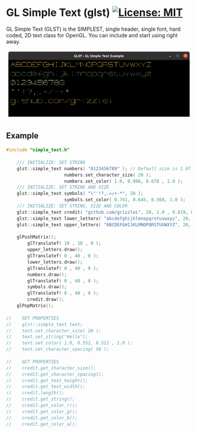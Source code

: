 # GL Simple Text (glst) [![License: MIT](https://img.shields.io/badge/License-MIT-yellow.svg)](https://opensource.org/licenses/MIT)

GL Simple Text (GLST) is the SIMPLEST, single header, single font, hard coded, 2D text class for OpenGL. You can include and start using right away. 

![](screenshot.png)

## Example

```c
#include "simple_text.h"

    /// INITIALIZE: SET STRING
    glst::simple_text numbers( "0123456789" ); // Default size is 1.0f
                      numbers.set_character_size( 20 );
                      numbers.set_color( 1.0, 0.996, 0.678 , 1.0 );
    /// INITIALIZE: SET STRING AND SIZE
    glst::simple_text symbols( "\"'!?,.=/+-*", 20 );
                      symbols.set_color( 0.741, 0.645, 0.568, 1.0 );
    /// INITIALIZE: SET STRING, SIZE AND COLOR
    glst::simple_text credit( "github.com/grizzlei", 20, 1.0 , 0.819, 0.278 , 1.0 );
    glst::simple_text lower_letters( "abcdefghijklmnopqrstuvwxyz", 20, 0.490, 0.588, 0.396, 1.0 );
    glst::simple_text upper_letters( "ABCDEFGHIJKLMNOPQRSTUVWXYZ", 20, 1.0 , 0.819, 0.278 , 1.0 );

    glPushMatrix();
        glTranslatef( 10 , 10 , 0 );
        upper_letters.draw();
        glTranslatef( 0 , 40 , 0 );
        lower_letters.draw();
        glTranslatef( 0 , 40 , 0 );
        numbers.draw();
        glTranslatef( 0 , 40 , 0 );
        symbols.draw();
        glTranslatef( 0 , 40 , 0 );
        credit.draw();
    glPopMatrix();

//    SET PROPERTIES
//    glst::simple_text text;
//    text.set_character_size( 20 );
//    text.set_string("Hello");
//    text.set_color( 1.0, 0.552, 0.521 , 1.0 );
//    text.set_character_spacing( 50 );

//    GET PROPERTIES
//    credit.get_character_size();
//    credit.get_character_spacing();
//    credit.get_text_height();
//    credit.get_text_width();
//    credit.length();
//    credit.get_string();
//    credit.get_color_r();
//    credit.get_color_g();
//    credit.get_color_b();
//    credit.get_color_a();
```

